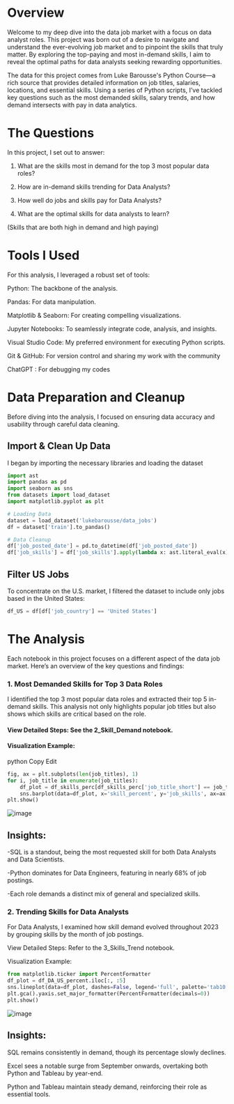 # Overview

Welcome to my deep dive into the data job market with a focus on data analyst roles. This project was born out of a desire to navigate and understand the ever-evolving job market and to pinpoint the skills that truly matter. By exploring the top-paying and most in-demand skills, I aim to reveal the optimal paths for data analysts seeking rewarding opportunities.

The data for this project comes from Luke Barousse's Python Course—a rich source that provides detailed information on job titles, salaries, locations, and essential skills. Using a series of Python scripts, I’ve tackled key questions such as the most demanded skills, salary trends, and how demand intersects with pay in data analytics.

# The Questions
In this project, I set out to answer:

1. What are the skills most in demand for the top 3 most popular data roles?
 
2. How are in-demand skills trending for Data Analysts?

3. How well do jobs and skills pay for Data Analysts?

4. What are the optimal skills for data analysts to learn?

(Skills that are both high in demand and high paying)


# Tools I Used

For this analysis, I leveraged a robust set of tools:

Python: The backbone of the analysis.

Pandas: For data manipulation.

Matplotlib & Seaborn: For creating compelling visualizations.

Jupyter Notebooks: To seamlessly integrate code, analysis, and insights.

Visual Studio Code: My preferred environment for executing Python scripts.

Git & GitHub: For version control and sharing my work with the community

ChatGPT : For debugging my codes

# Data Preparation and Cleanup

Before diving into the analysis, I focused on ensuring data accuracy and usability through careful data cleaning.

## Import & Clean Up Data

I began by importing the necessary libraries and loading the dataset


```python
import ast
import pandas as pd
import seaborn as sns
from datasets import load_dataset
import matplotlib.pyplot as plt  

# Loading Data
dataset = load_dataset('lukebarousse/data_jobs')
df = dataset['train'].to_pandas()

# Data Cleanup
df['job_posted_date'] = pd.to_datetime(df['job_posted_date'])
df['job_skills'] = df['job_skills'].apply(lambda x: ast.literal_eval(x) if pd.notna(x) else x)
```

## Filter US Jobs

To concentrate on the U.S. market, I filtered the dataset to include only jobs based in the United States:

```python
df_US = df[df['job_country'] == 'United States']
```

# The Analysis
Each notebook in this project focuses on a different aspect of the data job market. Here’s an overview of the key questions and findings:

### 1. Most Demanded Skills for Top 3 Data Roles
I identified the top 3 most popular data roles and extracted their top 5 in-demand skills. This analysis not only highlights popular job titles but also shows which skills are critical based on the role.

#### View Detailed Steps: See the 2_Skill_Demand notebook.
#### Visualization Example:
python
Copy
Edit
```python
fig, ax = plt.subplots(len(job_titles), 1)
for i, job_title in enumerate(job_titles):
    df_plot = df_skills_perc[df_skills_perc['job_title_short'] == job_title].head(5)[::-1]
    sns.barplot(data=df_plot, x='skill_percent', y='job_skills', ax=ax[i], hue='skill_count', palette='dark:b_r')
plt.show()
```
![image](https://github.com/user-attachments/assets/f2eb680b-3dde-4949-bb5d-5cd925fb9d78)



## Insights:

-SQL is a standout, being the most requested skill for both Data Analysts and Data Scientists.

-Python dominates for Data Engineers, featuring in nearly 68% of job postings.

-Each role demands a distinct mix of general and specialized skills.

### 2. Trending Skills for Data Analysts

For Data Analysts, I examined how skill demand evolved throughout 2023 by grouping skills by the month of job postings.

View Detailed Steps: Refer to the 3_Skills_Trend notebook.

Visualization Example:

```python
from matplotlib.ticker import PercentFormatter
df_plot = df_DA_US_percent.iloc[:, :5]
sns.lineplot(data=df_plot, dashes=False, legend='full', palette='tab10')
plt.gca().yaxis.set_major_formatter(PercentFormatter(decimals=0))
plt.show()
```
![image](https://github.com/user-attachments/assets/c2abf1ec-c0c4-45f1-b065-5d2bdabb2343)

## Insights:

SQL remains consistently in demand, though its percentage slowly declines.

Excel sees a notable surge from September onwards, overtaking both Python and Tableau by year-end.

Python and Tableau maintain steady demand, reinforcing their role as essential tools.



